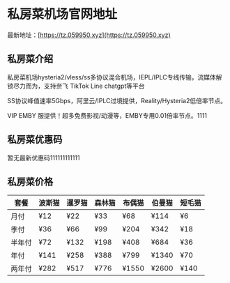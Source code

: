 # 私房菜机场官网地址

最新地址：[https://tz.059950.xyz](https://tz.059950.xyz)

## 私房菜介绍

私房菜机场hysteria2/vless/ss多协议混合机场，IEPL/IPLC专线传输，流媒体解锁尽力而为，支持奈飞 TikTok Line chatgpt等平台

SS协议峰值速率5Gbps，阿里云/IPLC过境提供，Reality/Hysteria2低倍率节点。

VIP EMBY 服提供！超多免费影视/动漫等，EMBY专用0.01倍率节点。1111

## 私房菜优惠码

暂无最新优惠码111111111111

## 私房菜价格

|套餐|波斯猫|暹罗猫|森林猫|布偶猫|伯曼猫|短毛猫|
|----|----|----|----|----|----|----|
|月付|¥12|¥22|¥33|¥68|¥114|¥6|
|季付|¥36|¥66|¥99|¥204|¥342|¥18|
|半年付|¥72|¥132|¥198|¥408|¥684|¥36|
|年付|¥141|¥258|¥388|¥799|¥1340|¥70|
|两年付|¥282|¥517|¥776|¥1550|¥2600|¥140|



